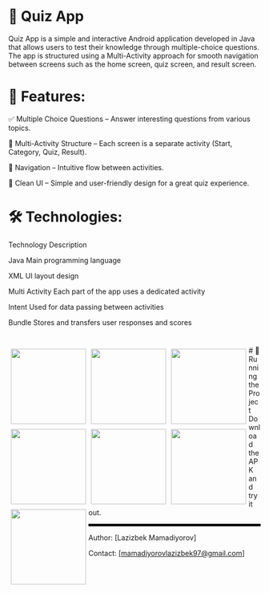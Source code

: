 # 🧠 Quiz App
Quiz App is a simple and interactive Android application developed in Java that allows users to test their knowledge through multiple-choice questions. The app is structured using a Multi-Activity approach for smooth navigation between screens such as the home screen, quiz screen, and result screen.

# 📌 Features:
✅ Multiple Choice Questions – Answer interesting questions from various topics.

🔄 Multi-Activity Structure – Each screen is a separate activity (Start, Category, Quiz, Result).

🧭 Navigation – Intuitive flow between activities.

🧼 Clean UI – Simple and user-friendly design for a great quiz experience.

# 🛠 Technologies:

Technology	Description

Java	Main programming language

XML	UI layout design

Multi Activity	Each part of the app uses a dedicated activity

Intent	Used for data passing between activities

Bundle	Stores and transfers user responses and scores

#
<p>
  <img src="https://github.com/user-attachments/assets/4db19fa7-53c0-41da-874e-c5c4a67d45ac" width="150" style="margin: 5px; float: left;"/>
  <img src="https://github.com/user-attachments/assets/a92699fc-41a4-4463-9931-d58732d4c497" width="150" style="margin: 5px; float: left;"/>
  <img src="https://github.com/user-attachments/assets/8e1c9eef-691d-4cc1-b526-acc3e9a0ba43" width="150" style="margin: 5px; float: left;"/>
  <img src="https://github.com/user-attachments/assets/9d7530b7-ba3e-45b0-b6b6-bc0ed203d274" width="150" style="margin: 5px; float: left;"/>
  <img src="https://github.com/user-attachments/assets/547c18f7-6baf-4fac-9448-c951968f6b4e" width="150" style="margin: 5px; float: left;"/>
  <img src="https://github.com/user-attachments/assets/92653d2a-f5ca-46a9-8532-0fbe06e0fdee" width="150" style="margin: 5px; float: left;"/>
  <img src="https://github.com/user-attachments/assets/1b692a03-2cbd-4fa9-8bb3-a4f4538a0d0c" width="150" style="margin: 5px; float: left;"/>
</p>
# 🚀 Running the Project
Download the APK and try it out.

<hr style="border: 2px solid black;">

Author: [Lazizbek Mamadiyorov]

Contact: [mamadiyorovlazizbek97@gmail.com]
